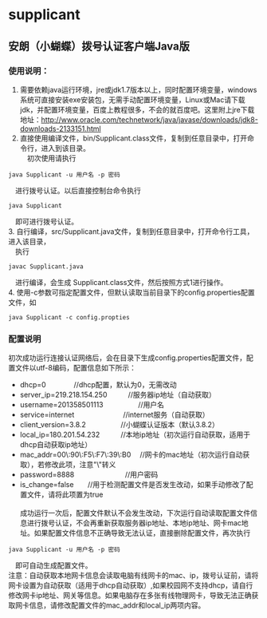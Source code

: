# supplicant 
## 安朗（小蝴蝶）拨号认证客户端Java版
### 使用说明：<br>
1. 需要依赖java运行环境，jre或jdk1.7版本以上，同时配置环境变量，windows系统可直接安装exe安装包，无需手动配置环境变量，Linux或Mac请下载jdk，并配置环境变量，百度上教程很多，不会的就百度吧。这里附上jre下载地址：http://www.oracle.com/technetwork/java/javase/downloads/jdk8-downloads-2133151.html
2. 直接使用编译文件，bin/Supplicant.class文件，复制到任意目录中，打开命令行，进入到该目录。<br>
　初次使用请执行 
 ```
 java Supplicant -u 用户名 -p 密码
 ```
　进行拨号认证。以后直接控制台命令执行 
 ```
 java Supplicant 
 ```
 　即可进行拨号认证。<br>
3. 自行编译，src/Supplicant.java文件，复制到任意目录中，打开命令行工具，进入该目录，<br>
　执行 
 ```
 javac Supplicant.java 
 ```
　进行编译，会生成 Supplicant.class文件，然后按照方式1进行操作。<br>
4. 使用-c参数可指定配置文件，但默认读取当前目录下的config.properties配置文件，如
 ```
 java Supplicant -c config.propties
 ```
### 配置说明
初次成功运行连接认证网络后，会在目录下生成config.properties配置文件，配置文件以utf-8编码，配置信息如下所示：<br>
- dhcp=0　　　　//dhcp配置，默认为0，无需改动
- server_ip=219.218.154.250　　　//服务器ip地址（自动获取）
- username=201358501113　　　　　//用户名
- service=internet　　　　　　　//internet服务（自动获取）
- client_version=3.8.2　　　　　//小蝴蝶认证版本（默认3.8.2）
- local_ip=180.201.54.232　　　//本地ip地址（初次运行自动获取，适用于dhcp自动获取ip地址）
- mac_addr=00\\:90\\:F5\\:F7\\:39\\:B0 　//网卡的mac地址（初次运行自动获取），若修改此项，注意"\\"转义
- password=8888 　　　　　　　//用户密码
- is_change=false　　//用于检测配置文件是否发生改动，如果手动修改了配置文件，请将此项置为true
<br><br>
成功运行一次后，配置文件默认不会发生改动，下次运行自动读取配置文件信息进行拨号认证，不会再重新获取服务器ip地址、本地ip地址、网卡mac地址。如果配置文件信息不正确导致无法认证，直接删除配置文件，再次执行
```
java Supplicant -u 用户名 -p 密码 
```
　即可自动生成配置文件。<br>
注意：自动获取本地网卡信息会读取电脑有线网卡的mac、ip，拨号认证前，请将网卡设置为自动获取（适用于dhcp自动获取）,如果校园网不支持dhcp，请自行修改网卡ip地址、网关等信息。如果电脑存在多张有线物理网卡，导致无法正确获取网卡信息，请修改配置文件的mac_addr和local_ip两项内容。<br>
